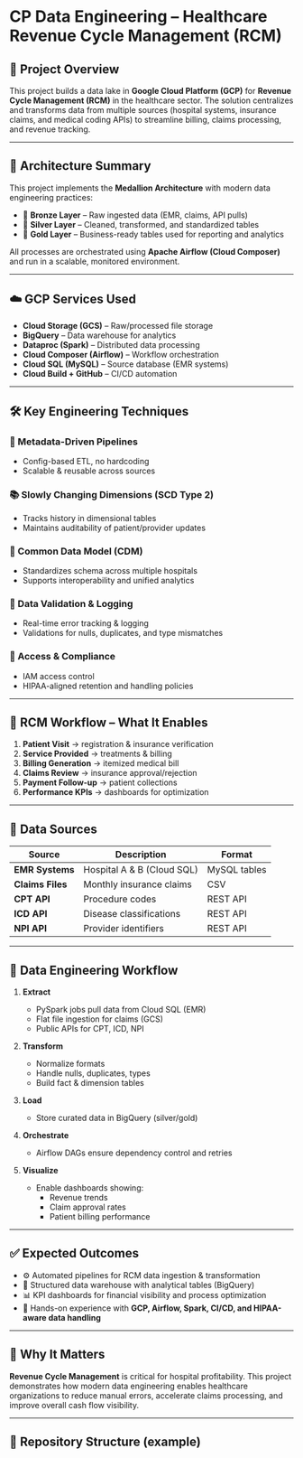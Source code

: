 # CP Data Engineering – Healthcare Revenue Cycle Management (RCM)

## 📌 Project Overview

This project builds a data lake in **Google Cloud Platform (GCP)** for **Revenue Cycle Management (RCM)** in the healthcare sector. The solution centralizes and transforms data from multiple sources (hospital systems, insurance claims, and medical coding APIs) to streamline billing, claims processing, and revenue tracking.

---

## 🧱 Architecture Summary

This project implements the **Medallion Architecture** with modern data engineering practices:

- 🥉 **Bronze Layer** – Raw ingested data (EMR, claims, API pulls)
- 🥈 **Silver Layer** – Cleaned, transformed, and standardized tables
- 🥇 **Gold Layer** – Business-ready tables used for reporting and analytics

All processes are orchestrated using **Apache Airflow (Cloud Composer)** and run in a scalable, monitored environment.

---

## ☁️ GCP Services Used

- **Cloud Storage (GCS)** – Raw/processed file storage  
- **BigQuery** – Data warehouse for analytics  
- **Dataproc (Spark)** – Distributed data processing  
- **Cloud Composer (Airflow)** – Workflow orchestration  
- **Cloud SQL (MySQL)** – Source database (EMR systems)  
- **Cloud Build + GitHub** – CI/CD automation  

---

## 🛠️ Key Engineering Techniques

### 🔁 Metadata-Driven Pipelines
- Config-based ETL, no hardcoding  
- Scalable & reusable across sources

### 📚 Slowly Changing Dimensions (SCD Type 2)
- Tracks history in dimensional tables  
- Maintains auditability of patient/provider updates

### 🏥 Common Data Model (CDM)
- Standardizes schema across multiple hospitals  
- Supports interoperability and unified analytics

### 🧪 Data Validation & Logging
- Real-time error tracking & logging  
- Validations for nulls, duplicates, and type mismatches

### 🔐 Access & Compliance
- IAM access control  
- HIPAA-aligned retention and handling policies

---

## 🔄 RCM Workflow – What It Enables

1. **Patient Visit** → registration & insurance verification  
2. **Service Provided** → treatments & billing  
3. **Billing Generation** → itemized medical bill  
4. **Claims Review** → insurance approval/rejection  
5. **Payment Follow-up** → patient collections  
6. **Performance KPIs** → dashboards for optimization

---

## 🧩 Data Sources

| Source | Description | Format |
|--------|-------------|--------|
| **EMR Systems** | Hospital A & B (Cloud SQL) | MySQL tables |
| **Claims Files** | Monthly insurance claims | CSV |
| **CPT API** | Procedure codes | REST API |
| **ICD API** | Disease classifications | REST API |
| **NPI API** | Provider identifiers | REST API |

---

## 🔄 Data Engineering Workflow

1. **Extract**
   - PySpark jobs pull data from Cloud SQL (EMR)
   - Flat file ingestion for claims (GCS)
   - Public APIs for CPT, ICD, NPI

2. **Transform**
   - Normalize formats
   - Handle nulls, duplicates, types
   - Build fact & dimension tables

3. **Load**
   - Store curated data in BigQuery (silver/gold)

4. **Orchestrate**
   - Airflow DAGs ensure dependency control and retries

5. **Visualize**
   - Enable dashboards showing:
     - Revenue trends
     - Claim approval rates
     - Patient billing performance

---

## ✅ Expected Outcomes

- ⚙️ Automated pipelines for RCM data ingestion & transformation  
- 🧠 Structured data warehouse with analytical tables (BigQuery)  
- 📊 KPI dashboards for financial visibility and process optimization  
- 🚀 Hands-on experience with **GCP, Airflow, Spark, CI/CD, and HIPAA-aware data handling**

---

## 🧠 Why It Matters

**Revenue Cycle Management** is critical for hospital profitability. This project demonstrates how modern data engineering enables healthcare organizations to reduce manual errors, accelerate claims processing, and improve overall cash flow visibility.

---

## 📁 Repository Structure (example)
